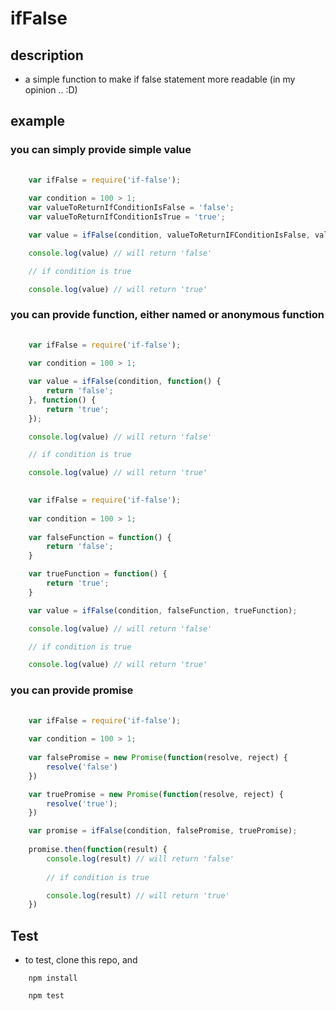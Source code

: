 # ifFalse

## description

- a simple function to make if false statement more readable (in my opinion .. :D)

## example

### you can simply provide simple value

```javascript
	
	var ifFalse = require('if-false');
	
	var condition = 100 > 1;
	var valueToReturnIfConditionIsFalse = 'false';
	var valueToReturnIfConditionIsTrue = 'true';

	var value = ifFalse(condition, valueToReturnIFConditionIsFalse, valueToReturnIfConditionIsTrue);

	console.log(value) // will return 'false'

	// if condition is true

	console.log(value) // will return 'true'

```

### you can provide function, either named or anonymous function

```javascript
	
	var ifFalse = require('if-false');
	
	var condition = 100 > 1;

	var value = ifFalse(condition, function() {
		return 'false';
	}, function() {
		return 'true';
	});

	console.log(value) // will return 'false'

	// if condition is true

	console.log(value) // will return 'true'

```

```javascript
	
	var ifFalse = require('if-false');
	
	var condition = 100 > 1;
	
	var falseFunction = function() {
		return 'false';
	}

	var trueFunction = function() {
		return 'true';
	}

	var value = ifFalse(condition, falseFunction, trueFunction);

	console.log(value) // will return 'false'

	// if condition is true

	console.log(value) // will return 'true'

```

### you can provide promise

```javascript
	
	var ifFalse = require('if-false');
	
	var condition = 100 > 1;
	
	var falsePromise = new Promise(function(resolve, reject) {
		resolve('false')
	})

	var truePromise = new Promise(function(resolve, reject) {
		resolve('true');
	})

	var promise = ifFalse(condition, falsePromise, truePromise);
	
	promise.then(function(result) {
		console.log(result) // will return 'false'
		
		// if condition is true

		console.log(result) // will return 'true'
	})
```
## Test

- to test, clone this repo, and

```
	npm install

	npm test
```

